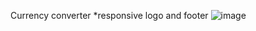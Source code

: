 Currency converter 
*responsive logo and footer 
![image](https://user-images.githubusercontent.com/65347753/124337050-e9e0b480-dba0-11eb-9ba1-93d17e369711.png)
